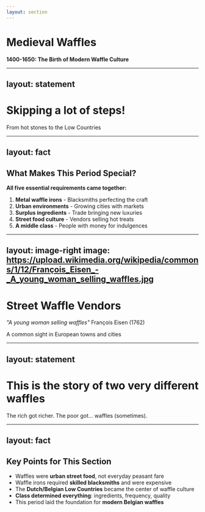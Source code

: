 ```yaml
---
layout: section
---
```

# Medieval Waffles
**1400-1650: The Birth of Modern Waffle Culture**

---
layout: statement
---
# Skipping a lot of steps!
From hot stones to the Low Countries

---
layout: fact
---
## What Makes This Period Special?

**All five essential requirements came together:**

1. **Metal waffle irons** - Blacksmiths perfecting the craft
2. **Urban environments** - Growing cities with markets
3. **Surplus ingredients** - Trade bringing new luxuries
4. **Street food culture** - Vendors selling hot treats
5. **A middle class** - People with money for indulgences

---
layout: image-right
image: https://upload.wikimedia.org/wikipedia/commons/1/12/François_Eisen_-_A_young_woman_selling_waffles.jpg
---

# Street Waffle Vendors

*"A young woman selling waffles"*
François Eisen (1762)

A common sight in European towns and cities

---
layout: statement
---
# This is the story of two very different waffles

The rich got richer. The poor got... waffles (sometimes).

---
layout: fact
---
## Key Points for This Section

- Waffles were **urban street food**, not everyday peasant fare
- Waffle irons required **skilled blacksmiths** and were expensive
- The **Dutch/Belgian Low Countries** became the center of waffle culture
- **Class determined everything**: ingredients, frequency, quality
- This period laid the foundation for **modern Belgian waffles**
